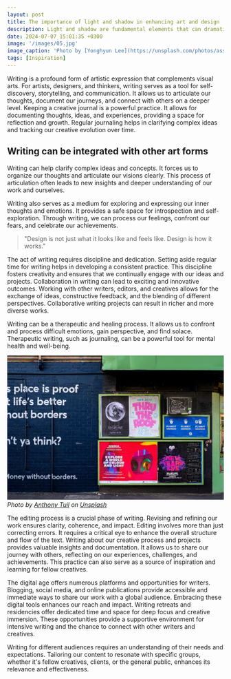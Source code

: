 ```yaml
---
layout: post
title: The importance of light and shadow in enhancing art and design
description: Light and shadow are fundamental elements that can dramatically alter the perception of art and design. In this post, I explore the techniques for manipulating light and shadow to create depth, contrast, and mood in your
date: 2024-07-07 15:01:35 +0300
image: '/images/05.jpg'
image_caption: 'Photo by [Yonghyun Lee](https://unsplash.com/photos/assorted-book-collection-RhGK4qOwxxw) on [Unsplash](https://unsplash.com/)'
tags: [Inspiration]
---
```


Writing is a profound form of artistic expression that complements visual arts. For artists, designers, and thinkers, writing serves as a tool for self-discovery, storytelling, and communication. It allows us to articulate our thoughts, document our journeys, and connect with others on a deeper level. Keeping a creative journal is a powerful practice. It allows for documenting thoughts, ideas, and experiences, providing a space for reflection and growth. Regular journaling helps in clarifying complex ideas and tracking our creative evolution over time.

## Writing can be integrated with other art forms

Writing can help clarify complex ideas and concepts. It forces us to organize our thoughts and articulate our visions clearly. This process of articulation often leads to new insights and deeper understanding of our work and ourselves.

Writing also serves as a medium for exploring and expressing our inner thoughts and emotions. It provides a safe space for introspection and self-exploration. Through writing, we can process our feelings, confront our fears, and celebrate our achievements.

> "Design is not just what it looks like and feels like. Design is how it works."

The act of writing requires discipline and dedication. Setting aside regular time for writing helps in developing a consistent practice. This discipline fosters creativity and ensures that we continually engage with our ideas and projects. Collaboration in writing can lead to exciting and innovative outcomes. Working with other writers, editors, and creatives allows for the exchange of ideas, constructive feedback, and the blending of different perspectives. Collaborative writing projects can result in richer and more diverse works.

Writing can be a therapeutic and healing process. It allows us to confront and process difficult emotions, gain perspective, and find solace. Therapeutic writing, such as journaling, can be a powerful tool for mental health and well-being.

![Art](/images/05-1.jpg)
*Photo by [Anthony Tuil](https://unsplash.com/photos/pink-and-white-concrete-building-eDrqAhPoGGg) on [Unsplash](https://unsplash.com/)*

The editing process is a crucial phase of writing. Revising and refining our work ensures clarity, coherence, and impact. Editing involves more than just correcting errors. It requires a critical eye to enhance the overall structure and flow of the text.
Writing about our creative process and projects provides valuable insights and documentation. It allows us to share our journey with others, reflecting on our experiences, challenges, and achievements. This practice can also serve as a source of inspiration and learning for fellow creatives.

The digital age offers numerous platforms and opportunities for writers. Blogging, social media, and online publications provide accessible and immediate ways to share our work with a global audience. Embracing these digital tools enhances our reach and impact.
Writing retreats and residencies offer dedicated time and space for deep focus and creative immersion. These opportunities provide a supportive environment for intensive writing and the chance to connect with other writers and creatives.

Writing for different audiences requires an understanding of their needs and expectations. Tailoring our content to resonate with specific groups, whether it's fellow creatives, clients, or the general public, enhances its relevance and effectiveness.